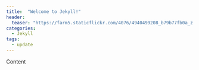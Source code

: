 ```yaml
---
title:  "Welcome to Jekyll!"
header:
  teaser: "https://farm5.staticflickr.com/4076/4940499208_b79b77fb0a_z.jpg"
categories:
  - Jekyll
tags:
  - update
---
```

Content
